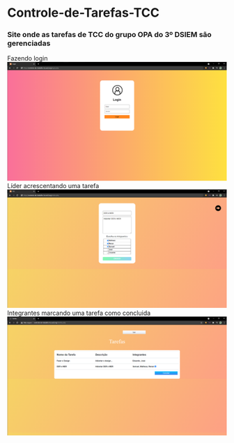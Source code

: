 # Controle-de-Tarefas-TCC
<h3> Site onde as tarefas de TCC do grupo OPA do 3º DSIEM são gerenciadas </h3> 
Fazendo login <br>
<img src="tcc/img/login.png" width="560"> <br>
Líder acrescentando uma tarefa <br>
<img src="tcc/img/acrescentarTarefas.png" width="560"> <br>
Integrantes marcando uma tarefa como concluida <br>
<img src="tcc/img/tarefas.png" width="560"> <br>
